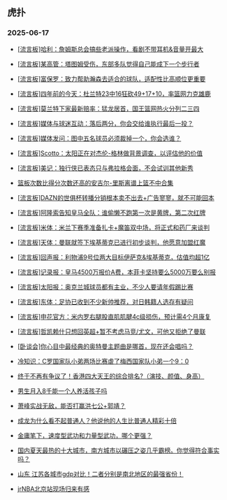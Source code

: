 ## 虎扑 
### 2025-06-17

+ [[流言板]哈利：詹姆斯总会搞些老派操作，看剧不带耳机&amp;音量开最大](https://bbs.hupu.com/633259621.html)

+ [[流言板]某高管：塔图姆受伤，东部多队觉得自己能成下一个步行者](https://bbs.hupu.com/633258646.html)

+ [[流言板]富保罗：致力帮助瀚森去适合的球队，适配性比高顺位更重要](https://bbs.hupu.com/633256640.html)

+ [[流言板]四年前的今天：杜兰特23中16狂砍49+17+10，率篮网力克雄鹿](https://bbs.hupu.com/633260119.html)

+ [[流言板]莫兰特下家最新赔率：猛龙居首，国王篮网热火分列二三四](https://bbs.hupu.com/633258697.html)

+ [[流言板]媒体与球迷互动：落后两分，你会交给谁执行最后一投？](https://bbs.hupu.com/633258248.html)

+ [[流言板]媒体发问：图中五名球员必须裁掉一个，你会选谁？](https://bbs.hupu.com/633259114.html)

+ [[流言板]Scotto：太阳正在对杰伦-格林做背景调查，以评估他的价值](https://bbs.hupu.com/633260858.html)

+ [[流言板]美记：独行侠已表态只与弗拉格会面，不会试训其他新秀](https://bbs.hupu.com/633259552.html)

+ [篮板次数比得分次数还高的安吉尔-里斯离谱上篮不中合集](https://bbs.hupu.com/633258050.html)

+ [[流言板]DAZN的世俱杯转播分销根本卖不出去+广告寥寥，就不可能回本](https://bbs.hupu.com/633255428.html)

+ [[流言板]阿隆索告知皇马全队：谁偷懒不跑第一次是黄牌，第二次红牌](https://bbs.hupu.com/633253973.html)

+ [[流言板]米体：米兰下赛季准备扎卡+魔笛双中场，将正式和药厂来谈判](https://bbs.hupu.com/633254314.html)

+ [[流言板]天体：曼联就签下埃基蒂克已进行初步谈判，他愿意加盟红魔](https://bbs.hupu.com/633258211.html)

+ [[流言板]回声报：利物浦9号位两大目标伊萨克&amp;埃基蒂克，估值均超1亿](https://bbs.hupu.com/633253748.html)

+ [[流言板]记录报：皇马4500万报价A费，本菲卡坚持要么5000万要么别报](https://bbs.hupu.com/633253171.html)

+ [[流言板]太阳报：奥克兰城球员都有主业，不少人要请年假踢比赛](https://bbs.hupu.com/633256384.html)

+ [[流言板]东体：足协已收到不少新帅推荐，对日韩籍人选存有疑问](https://bbs.hupu.com/633256826.html)

+ [[流言板]申花官方：米内罗右腿股直肌肌腱4c级损伤，预计需4个月康复](https://bbs.hupu.com/633257908.html)

+ [[流言板]哲凯赖什只想回英超+暂不考虑马竞/尤文，可他又拒绝了曼联](https://bbs.hupu.com/633255078.html)

+ [[卧谈会]你心目中最经典的奥特曼主题曲是哪首，现在还会唱吗？](https://bbs.hupu.com/633258770.html)

+ [冷知识：C罗国家队小弟两场比赛虐了梅西国家队小弟一个9：0](https://bbs.hupu.com/633256614.html)

+ [终于不再有争议了！香港四大天王的综合排名?（演技、颜值、身高）](https://bbs.hupu.com/633256858.html)

+ [男生月入8千能一个人养活孩子吗](https://bbs.hupu.com/633256835.html)

+ [萧峰实战无敌，能否打赢洪七公+郭靖？](https://bbs.hupu.com/633258824.html)

+ [成龙为什么看不起普通人？他说他的人生比普通人精彩十倍](https://bbs.hupu.com/633258381.html)

+ [金庸笔下，速度型武功和力量型武功，哪个更强？](https://bbs.hupu.com/633256683.html)

+ [国内夏天最热的十大城市，南方城市以碾压之姿几乎霸榜。你觉得符合事实吗？](https://bbs.hupu.com/633257966.html)

+ [山东 江苏各城市gdp对比！二者分别是南北地区的最强省份！](https://bbs.hupu.com/633257197.html)

+ [jrNBA北京站现场归来有感](https://bbs.hupu.com/633258872.html)

